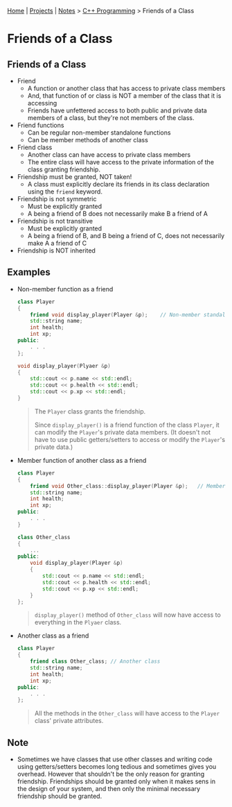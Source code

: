 [Home](../../) | [Projects](../../projects) | [Notes](../) > <a href="./">C++ Programming</a> > Friends of a Class

# Friends of a Class



## Friends of a Class

* Friend
  * A function or another class that has access to private class members
  * And, that function of or class is NOT a member of the class that it is accessing
  * Friends have unfettered access to both public and private data members of a class, but they're not members of the class.
* Friend functions
  * Can be regular non-member standalone functions
  * Can be member methods of another class
* Friend class
  * Another class can have access to private class members
  * The entire class will have access to the private information of the class granting friendship.
* Friendship must be granted, NOT taken!
  * A class must explicitly declare its friends in its class declaration using the `friend` keyword.
* Friendship is not symmetric
  * Must be explicitly granted
  * A being a friend of B does not necessarily make B a friend of A
* Friendship is not transitive
  * Must be explicitly granted
  * A being a friend of B, and B being a friend of C, does not necessarily make A a friend of C
* Friendship is NOT inherited



## Examples

* Non-member function as a friend

  ```cpp
  class Player
  {
      friend void display_player(Player &p);	// Non-member standalone function
      std::string name;
      int health;
      int xp;
  public:
      . . .
  };
  
  void display_player(Plyaer &p)
  {
      std::cout << p.name << std::endl;
      std::cout << p.health << std::endl;
      std::cout << p.xp << std::endl;
  }
  ```

  > The `Player` class grants the friendship.
  >
  > Since `display_player()` is a friend function of the class `Player`, it can modify the `Player`'s private data members. (It doesn't not have to use public getters/setters to access or modify the `Player`'s private data.)

* Member function of another class as a friend

  ```cpp
  class Player
  {
      friend void Other_class::display_player(Player &p);	// Member of another class
      std::string name;
      int health;
      int xp;
  public:
      . . .
  }
  
  class Other_class
  {
      ...
  public:
      void display_player(Player &p)
      {
          std::cout << p.name << std::endl;
          std::cout << p.health << std::endl;
          std::cout << p.xp << std::endl;
      }
  };
  ```

  > `display_player()` method of `Other_class` will now have access to everything in the `Plyaer` class.

* Another class as a friend

  ```cpp
  class Player
  {
      friend class Other_class;	// Another class
      std::string name;
      int health;
      int xp;
  public:
      . . .
  };
  ```
  
  > All the methods in the `Other_class` will have access to the `Player` class' private attributes.



## Note

* Sometimes we have classes that use other classes and writing code using getters/setters becomes long tedious and sometimes gives you overhead. However that shouldn't be the only reason for granting friendship. Friendships should be granted only when it makes sens in the design of your system, and then only the minimal necessary friendship should be granted.
